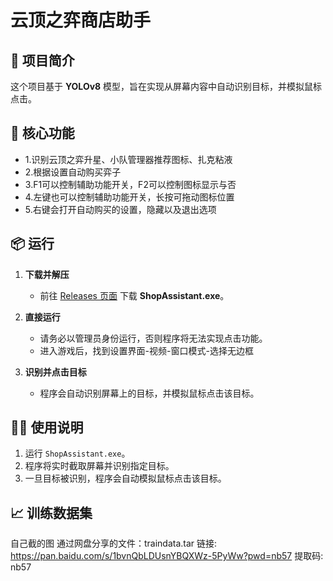 # 云顶之弈商店助手

## 🚀 项目简介

这个项目基于 **YOLOv8** 模型，旨在实现从屏幕内容中自动识别目标，并模拟鼠标点击。

## 🔧 核心功能
- 1.识别云顶之弈升星、小队管理器推荐图标、扎克粘液
- 2.根据设置自动购买弈子
- 3.F1可以控制辅助功能开关，F2可以控制图标显示与否
- 4.左键也可以控制辅助功能开关，长按可拖动图标位置
- 5.右键会打开自动购买的设置，隐藏以及退出选项
## 📦 运行

1. **下载并解压**
   - 前往 [Releases 页面](https://github.com/your-repo/releases) 下载 **ShopAssistant.exe**。

2. **直接运行**
   - 请务必以管理员身份运行，否则程序将无法实现点击功能。
   - 进入游戏后，找到设置界面-视频-窗口模式-选择无边框

3. **识别并点击目标**
   - 程序会自动识别屏幕上的目标，并模拟鼠标点击该目标。

## 🧑‍💻 使用说明

1. 运行 `ShopAssistant.exe`。
2. 程序将实时截取屏幕并识别指定目标。
3. 一旦目标被识别，程序会自动模拟鼠标点击该目标。

## 📈 训练数据集
自己截的图
通过网盘分享的文件：traindata.tar
链接: https://pan.baidu.com/s/1bvnQbLDUsnYBQXWz-5PyWw?pwd=nb57 提取码: nb57
